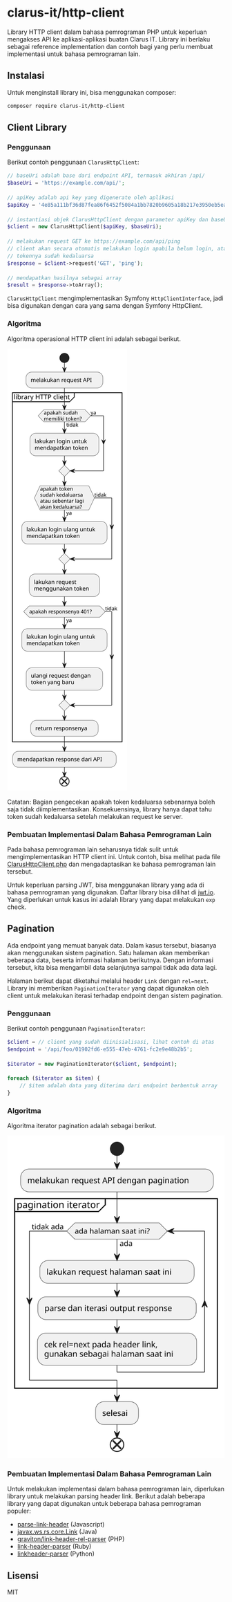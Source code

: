 # clarus-it/http-client

Library HTTP client dalam bahasa pemrograman PHP untuk keperluan mengakses API
ke aplikasi-aplikasi buatan Clarus IT. Library ini berlaku sebagai reference
implementation dan contoh bagi yang perlu membuat implementasi untuk bahasa
pemrograman lain.

## Instalasi

Untuk menginstall library ini, bisa menggunakan composer:

```bash
composer require clarus-it/http-client
```

## Client Library

### Penggunaan

Berikut contoh penggunaan `ClarusHttpClient`:

```php
// baseUri adalah base dari endpoint API, termasuk akhiran /api/
$baseUri = 'https://example.com/api/';

// apiKey adalah api key yang digenerate oleh aplikasi
$apiKey = '4e85a111bf36d87fea86f6452f5084a1bb7820b9605a18b217e3950eb5ea12c1';

// instantiasi objek ClarusHttpClient dengan parameter apiKey dan baseUri
$client = new ClarusHttpClient($apiKey, $baseUri);

// melakukan request GET ke https://example.com/api/ping
// client akan secara otomatis melakukan login apabila belum login, atau jika
// tokennya sudah kedaluarsa
$response = $client->request('GET', 'ping');

// mendapatkan hasilnya sebagai array
$result = $response->toArray();
```

`ClarusHttpClient` mengimplementasikan Symfony `HttpClientInterface`, jadi bisa
digunakan dengan cara yang sama dengan Symfony HttpClient.

### Algoritma

Algoritma operasional HTTP client ini adalah sebagai berikut.

![Diagram proses](docs/proses.svg?raw=true "Title")

Catatan: Bagian pengecekan apakah token kedaluarsa sebenarnya boleh saja tidak
diimplementasikan. Konsekuensinya, library hanya dapat tahu token sudah
kedaluarsa setelah melakukan request ke server.

### Pembuatan Implementasi Dalam Bahasa Pemrograman Lain

Pada bahasa pemrograman lain seharusnya tidak sulit untuk mengimplementasikan
HTTP client ini. Untuk contoh, bisa melihat pada file
[ClarusHttpClient.php](./src/ClarusHttpClient.php) dan mengadaptasikan ke bahasa
pemrograman lain tersebut.

Untuk keperluan parsing JWT, bisa menggunakan library yang ada di bahasa
pemrograman yang digunakan. Daftar library bisa dilihat di
[jwt.io](https://jwt.io/libraries). Yang diperlukan untuk kasus ini adalah
library yang dapat melakukan `exp` check.

## Pagination

Ada endpoint yang memuat banyak data. Dalam kasus tersebut, biasanya akan
menggunakan sistem pagination. Satu halaman akan memberikan beberapa data,
beserta informasi halaman berikutnya. Dengan informasi tersebut, kita bisa
mengambil data selanjutnya sampai tidak ada data lagi.

Halaman berikut dapat diketahui melalui header `Link` dengan `rel=next`. Library
ini memberikan `PaginationIterator` yang dapat digunakan oleh client untuk
melakukan iterasi terhadap endpoint dengan sistem pagination.

### Penggunaan

Berikut contoh penggunaan `PaginationIterator`:

```php
$client = // client yang sudah diinisialisasi, lihat contoh di atas
$endpoint = '/api/foo/01902fd6-e555-47eb-4761-fc2e9e48b2b5';

$iterator = new PaginationIterator($client, $endpoint);

foreach ($iterator as $item) {
    // $item adalah data yang diterima dari endpoint berbentuk array
}
```

### Algoritma

Algoritma iterator pagination adalah sebagai berikut.

![Diagram proses](docs/pagination.svg?raw=true "Title")

### Pembuatan Implementasi Dalam Bahasa Pemrograman Lain

Untuk melakukan implementasi dalam bahasa pemrograman lain, diperlukan library
untuk melakukan parsing header link. Berikut adalah beberapa library yang dapat
digunakan untuk beberapa bahasa pemrograman populer:

* [parse-link-header](https://github.com/thlorenz/parse-link-header) (Javascript)
* [javax.ws.rs.core.Link](https://docs.oracle.com/javaee%2F7%2Fapi%2F%2F/javax/ws/rs/core/Link.html) (Java)
* [graviton/link-header-rel-parser](https://github.com/libgraviton/link-header-rel-parser) (PHP)
* [link-header-parser](https://github.com/jgarber623/link-header-parser-ruby) (Ruby)
* [linkheader-parser](https://pypi.org/project/linkheader-parser/) (Python)

## Lisensi

MIT
